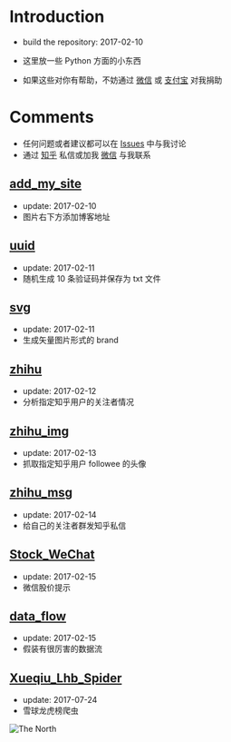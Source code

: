 # Introduction
* build the repository: 2017-02-10
* 这里放一些 Python 方面的小东西

* 如果这些对你有帮助，不妨通过 [微信](http://ol5pvu2w5.bkt.clouddn.com/wechat.JPG) 或 [支付宝](http://ol5pvu2w5.bkt.clouddn.com/Alipay.JPG) 对我捐助

# Comments
* 任何问题或者建议都可以在 [Issues](https://github.com/ipreacher/tricks/issues) 中与我讨论
* 通过 [知乎](https://www.zhihu.com/people/ipreacher) 私信或加我 [微信](https://github.com/ipreacher/tricks/blob/master/document/WeChat.JPG
) 与我联系


## [add_my_site](https://github.com/ipreacher/tricks/tree/master/add_my_site)
* update: 2017-02-10
* 图片右下方添加博客地址


## [uuid](https://github.com/ipreacher/tricks/tree/master/uuid)
* update: 2017-02-11
* 随机生成 10 条验证码并保存为 txt 文件


## [svg](https://github.com/ipreacher/tricks/tree/master/svg)
* update: 2017-02-11
* 生成矢量图片形式的 brand


## [zhihu](https://github.com/ipreacher/tricks/tree/master/zhihu)
* update: 2017-02-12
* 分析指定知乎用户的关注者情况


## [zhihu_img](https://github.com/ipreacher/tricks/tree/master/zhihu_img)
* update: 2017-02-13
* 抓取指定知乎用户 followee 的头像


## [zhihu_msg](https://github.com/ipreacher/tricks/tree/master/zhihu_msg)
* update: 2017-02-14
* 给自己的关注者群发知乎私信


## [Stock_WeChat](https://github.com/ipreacher/tricks/tree/master/Stock_WeChat)
* update: 2017-02-15
* 微信股价提示


## [data_flow](https://github.com/ipreacher/tricks/tree/master/data_flow)
* update: 2017-02-15
* 假装有很厉害的数据流

## [Xueqiu_Lhb_Spider](https://github.com/ipreacher/tricks/tree/master/Xueqiu_Lhb_Spider)
* update: 2017-07-24
* 雪球龙虎榜爬虫

![The North](https://cl.ly/3E2J413r2s1T/idea1.svg)

